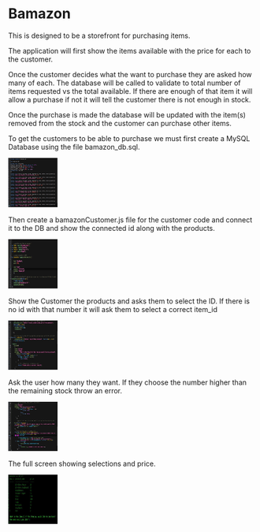 # Bamazon
This is designed to be a storefront for purchasing items.

The application will first show the items available with the price for each to the customer.

Once the customer decides what the want to purchase they are asked how many of each.  The database will be called to validate to total number of items requested vs the total available.
If there are enough of that item it will allow a purchase if not it will tell the customer there is not enough in stock.

Once the purchase is made the database will be updated with the item(s) removed from the stock and the customer can purchase other items.


To get the customers to be able to purchase we must first create a MySQL Database using the file bamazon_db.sql.

<img src="dbcreate.jpg" alt="dbcreation" height="100" width="100" />


Then create a bamazonCustomer.js file for the customer code and connect it to the DB and show the connected id along with the products.

<img src="dbconnect.jpg" alt="dbconnection" height="100" width="100" />


Show the Customer the products and asks them to select the ID.  If there is no id with that number it will ask them to select a correct item_id

<img src="idselect.jpg" alt="idselection" height="100" width="100" />


Ask the user how many they want. If they choose the number higher than the remaining stock throw an error.

<img src="amountselect.jpg" alt="amountselection" height="100" width="100" />


The full screen showing selections and price.

<img src="finished.jpg" alt="finished" height="100" width="100" />
